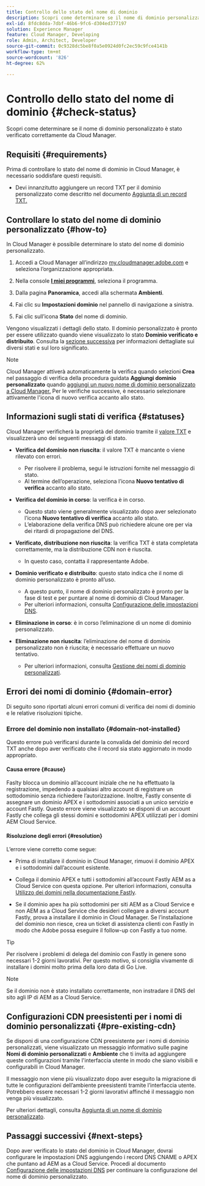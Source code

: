 ```yaml
---
title: Controllo dello stato del nome di dominio
description: Scopri come determinare se il nome di dominio personalizzato è stato verificato correttamente da Cloud Manager.
exl-id: 8fdc8dda-7dbf-46b6-9fc6-d304ed377197
solution: Experience Manager
feature: Cloud Manager, Developing
role: Admin, Architect, Developer
source-git-commit: 0c9328dc5be8f0a5e0924d0fc2ec59c9fce4141b
workflow-type: tm+mt
source-wordcount: '826'
ht-degree: 62%

---
```



# Controllo dello stato del nome di dominio {#check-status}

Scopri come determinare se il nome di dominio personalizzato è stato verificato correttamente da Cloud Manager.

## Requisiti {#requirements}

Prima di controllare lo stato del nome di dominio in Cloud Manager, è necessario soddisfare questi requisiti.

* Devi innanzitutto aggiungere un record TXT per il dominio personalizzato come descritto nel documento [Aggiunta di un record TXT.](/help/implementing/cloud-manager/custom-domain-names/add-text-record.md)

## Controllare lo stato del nome di dominio personalizzato {#how-to}

In Cloud Manager è possibile determinare lo stato del nome di dominio personalizzato.

1. Accedi a Cloud Manager all’indirizzo [my.cloudmanager.adobe.com](https://my.cloudmanager.adobe.com/) e seleziona l’organizzazione appropriata.

1. Nella console **[I miei programmi](/help/implementing/cloud-manager/navigation.md#my-programs)**, seleziona il programma.

1. Dalla pagina **Panoramica**, accedi alla schermata **Ambienti**.

1. Fai clic su **Impostazioni dominio** nel pannello di navigazione a sinistra.

1. Fai clic sull’icona **Stato** del nome di dominio.

Vengono visualizzati i dettagli dello stato. Il dominio personalizzato è pronto per essere utilizzato quando viene visualizzato lo stato **Dominio verificato e distribuito**. Consulta la [sezione successiva](#statuses) per informazioni dettagliate sui diversi stati e sul loro significato.

>[!NOTE]
>
>Cloud Manager attiverà automaticamente la verifica quando selezioni **Crea** nel passaggio di verifica della procedura guidata **Aggiungi dominio personalizzato** quando [aggiungi un nuovo nome di dominio personalizzato a Cloud Manager.](/help/implementing/cloud-manager/custom-domain-names/add-custom-domain-name.md) Per le verifiche successive, è necessario selezionare attivamente l&#39;icona di nuovo verifica accanto allo stato.

## Informazioni sugli stati di verifica {#statuses}

Cloud Manager verificherà la proprietà del dominio tramite il [valore TXT](/help/implementing/cloud-manager/custom-domain-names/add-text-record.md) e visualizzerà uno dei seguenti messaggi di stato.

* **Verifica del dominio non riuscita**: il valore TXT è mancante o viene rilevato con errori.

   * Per risolvere il problema, segui le istruzioni fornite nel messaggio di stato.
   * Al termine dell’operazione, seleziona l’icona **Nuovo tentativo di verifica** accanto allo stato.

* **Verifica del dominio in corso**: la verifica è in corso.

   * Questo stato viene generalmente visualizzato dopo aver selezionato l’icona **Nuovo tentativo di verifica** accanto allo stato.
   * L’elaborazione della verifica DNS può richiedere alcune ore per via dei ritardi di propagazione del DNS.

* **Verificato, distribuzione non riuscita**: la verifica TXT è stata completata correttamente, ma la distribuzione CDN non è riuscita.

   * In questo caso, contatta il rappresentante Adobe.

* **Dominio verificato e distribuito**: questo stato indica che il nome di dominio personalizzato è pronto all’uso.

   * A questo punto, il nome di dominio personalizzato è pronto per la fase di test e per puntare al nome di dominio di Cloud Manager.
   * Per ulteriori informazioni, consulta [Configurazione delle impostazioni DNS](/help/implementing/cloud-manager/custom-domain-names/configure-dns-settings.md).

* **Eliminazione in corso**: è in corso l’eliminazione di un nome di dominio personalizzato.

* **Eliminazione non riuscita**: l’eliminazione del nome di dominio personalizzato non è riuscita; è necessario effettuare un nuovo tentativo.

   * Per ulteriori informazioni, consulta [Gestione dei nomi di dominio personalizzati](/help/implementing/cloud-manager/custom-domain-names/managing-custom-domain-names.md).

## Errori dei nomi di dominio {#domain-error}

Di seguito sono riportati alcuni errori comuni di verifica dei nomi di dominio e le relative risoluzioni tipiche.

### Errore del dominio non installato {#domain-not-installed}

Questo errore può verificarsi durante la convalida del dominio del record TXT anche dopo aver verificato che il record sia stato aggiornato in modo appropriato.

#### Causa errore {#cause}

Faslty blocca un dominio all’account iniziale che ne ha effettuato la registrazione, impedendo a qualsiasi altro account di registrare un sottodominio senza richiedere l’autorizzazione. Inoltre, Fastly consente di assegnare un dominio APEX e i sottodomini associati a un unico servizio e account Fastly. Questo errore viene visualizzato se disponi di un account Fastly che collega gli stessi domini e sottodomini APEX utilizzati per i domini AEM Cloud Service.

#### Risoluzione degli errori {#resolution}

L’errore viene corretto come segue:

* Prima di installare il dominio in Cloud Manager, rimuovi il dominio APEX e i sottodomini dall’account esistente.

* Collega il dominio APEX e tutti i sottodomini all’account Fastly AEM as a Cloud Service con questa opzione. Per ulteriori informazioni, consulta [Utilizzo dei domini nella documentazione Fastly](https://docs.fastly.com/en/guides/working-with-domains).

* Se il dominio apex ha più sottodomini per siti AEM as a Cloud Service e non AEM as a Cloud Service che desideri collegare a diversi account Fastly, prova a installare il dominio in Cloud Manager. Se l’installazione del dominio non riesce, crea un ticket di assistenza clienti con Fastly in modo che Adobe possa eseguire il follow-up con Fastly a tuo nome.

>[!TIP]
>
>Per risolvere i problemi di delega del dominio con Fastly in genere sono necessari 1-2 giorni lavorativi. Per questo motivo, si consiglia vivamente di installare i domini molto prima della loro data di Go Live.

>[!NOTE]
>
>Se il dominio non è stato installato correttamente, non instradare il DNS del sito agli IP di AEM as a Cloud Service.

## Configurazioni CDN preesistenti per i nomi di dominio personalizzati {#pre-existing-cdn}

Se disponi di una configurazione CDN preesistente per i nomi di dominio personalizzati, viene visualizzato un messaggio informativo sulle pagine **Nomi di dominio personalizzati** e **Ambiente** che ti invita ad aggiungere queste configurazioni tramite l&#39;interfaccia utente in modo che siano visibili e configurabili in Cloud Manager.

Il messaggio non viene più visualizzato dopo aver eseguito la migrazione di tutte le configurazioni dell’ambiente preesistenti tramite l’interfaccia utente. Potrebbero essere necessari 1-2 giorni lavorativi affinché il messaggio non venga più visualizzato.

Per ulteriori dettagli, consulta [Aggiunta di un nome di dominio personalizzato](/help/implementing/cloud-manager/custom-domain-names/add-custom-domain-name.md).

## Passaggi successivi {#next-steps}

Dopo aver verificato lo stato del dominio in Cloud Manager, dovrai configurare le impostazioni DNS aggiungendo i record DNS CNAME o APEX che puntano ad AEM as a Cloud Service. Procedi al documento [Configurazione delle impostazioni DNS](/help/implementing/cloud-manager/custom-domain-names/configure-dns-settings.md) per continuare la configurazione del nome di dominio personalizzato.
